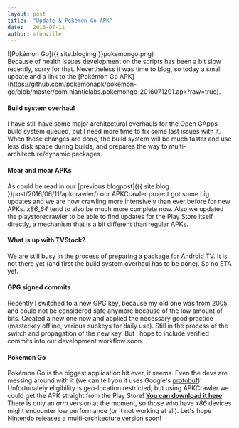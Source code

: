 ```yaml
---
layout: post
title:  "Update & Pokémon Go APK"
date:   2016-07-11
author: mfonville
---
```

<div markdown='1'>
![Pokémon Go]({{ site.blogimg }}pokemongo.png)
</div>
Because of health issues development on the scripts has been a bit slow recently, sorry for that.
Nevertheless it was time to blog, so today a small update and a link to the [Pokémon Go APK](https://github.com/pokemonapk/pokemon-go/blob/master/com.nianticlabs.pokemongo-2016071201.apk?raw=true).

#### Build system overhaul
I have still have some major architectural overhauls for the Open GApps build system queued, but I need more time to fix some last issues with it.
When these changes are done, the build system will be much faster and use less disk space during builds, and prepares the way to multi-architecture/dynamic packages.

#### Moar and moar APKs
As could be read in our [previous blogpost]({{ site.blog }}post/2016/06/11/apkcrawler/) our APKCrawler project got some big updates and we are now crawling more intensively than ever before for new APKs.
*x86_64* tend to also be much more complete now.
Also we updated the playstorecrawler to be able to find updates for the Play Store itself directly, a mechanism that is a bit different than regular APKs.

#### What is up with TVStock?
We are still busy in the process of preparing a package for Android TV. It is not there yet (and first the build system overhaul has to be done). So no ETA yet.

#### GPG signed commits
Recently I switched to a new GPG key, because my old one was from 2005 and could not be considered safe anymore because of the low amount of bits.
Created a new one now and applied the necessary good practice (masterkey offline, various subkeys for daily use). Still in the process of the switch and propagation of the new key.
But I hope to include verified commits into our development workflow soon.

#### Pokémon Go
Pokémon Go is the biggest application hit ever, it seems. Even the devs are messing around with it (we can tell you it uses Google's [protobuf](https://developers.google.com/protocol-buffers/))!
Unfortunately eligibility is geo-location restricted, but using APKCrawler we could get the APK straight from the Play Store! [**You can download it here**](https://github.com/pokemonapk/pokemon-go/blob/master/com.nianticlabs.pokemongo-2016071201.apk?raw=true)
There is only an *arm* version at the moment, so those who have *x86* devices might encounter low performance (or it not working at all).
Let's hope Nintendo releases a multi-architecture version soon!
